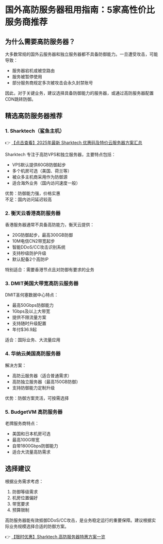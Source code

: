 # 国外高防服务器租用指南：5家高性价比服务商推荐

## 为什么需要高防服务器？

大多数常规的国外云服务器和独立服务器都不具备防御能力。一旦遭受攻击，可能导致：
- 服务器宕机或被空路由
- 服务被暂停使用
- 部分服务商规定多次被攻击会永久封禁账号

因此，对于关键业务，建议选择具备防御能力的服务器，或通过高防服务器配置CDN跳转防御。

## 精选高防服务器推荐

### 1. Sharktech（鲨鱼主机）

👉 [【点击查看】2025年最新 Sharktech 优惠码及特价云服务器方案汇总](https://bit.ly/Sharktech)

Sharktech 专注于高防VPS和独立服务器，主要特点包括：
- VPS默认提供60GB防御起步
- 多个机房可选（美国、荷兰等）
- 被众多主机商采用作为防御源
- 适合海外业务（国内访问速度一般）

优势：防御能力强，价格实惠  
不足：国内访问延迟较高

### 2. 衡天云香港高防服务器

香港服务器通常不具备高防能力，衡天云提供：
- 20G防御起步，最高300GB防御
- 10M电信CN2带宽起步
- 智能DDoS/CC攻击识别系统
- 支持秒级防护升级
- 默认配备2个高防IP

特别适合：需要香港节点且对防御有要求的业务

### 3. DMIT美国大带宽高防云服务器

DMIT圣何塞数据中心特点：
- 最高50Gbps防御能力
- 1Gbps及以上大带宽
- 提供不限流量方案
- 支持随时升级配置
- 年付$36.9起

适合：国际业务、大流量应用

### 4. 华纳云美国高防服务器

解决方案：
- 高防云服务器（适合普通需求）
- 高防独立服务器（最高150GB防御）
- 支持防御能力定制升级

优势：防御方案灵活，可按需选择

### 5. BudgetVM 高防服务器

老牌服务商特点：
- 美国和日本机房可选
- 最高100G带宽
- 自带1800Gbps防御能力
- 适合大流量高防需求

## 选择建议

根据业务需求考虑：
1. 防御等级需求
2. 机房位置偏好
3. 带宽要求
4. 预算限制

高防服务器能有效抵御DDoS/CC攻击，是业务稳定运行的重要保障。建议根据实际业务规模选择合适的防御方案。

👉 [【限时优惠】Sharktech 高防服务器特惠方案一览](https://bit.ly/Sharktech)